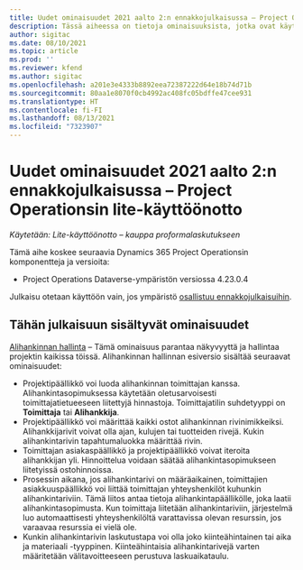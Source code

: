 ```yaml
---
title: Uudet ominaisuudet 2021 aalto 2:n ennakkojulkaisussa – Project Operationsin lite-käyttöönotto
description: Tässä aiheessa on tietoja ominaisuuksista, jotka ovat käytettävissä Project Operationsin lite-käytöönoton 2021 aalto 2 -ennakkojulkaisussa.
author: sigitac
ms.date: 08/10/2021
ms.topic: article
ms.prod: ''
ms.reviewer: kfend
ms.author: sigitac
ms.openlocfilehash: a201e3e4333b8892eea72387222d64e18b74d71b
ms.sourcegitcommit: 80aa1e8070f0cb4992ac408fc05bdffe47cee931
ms.translationtype: HT
ms.contentlocale: fi-FI
ms.lasthandoff: 08/13/2021
ms.locfileid: "7323907"
---
```

# <a name="whats-new-2021-wave-2-early-access---project-operations-lite-deployment"></a>Uudet ominaisuudet 2021 aalto 2:n ennakkojulkaisussa – Project Operationsin lite-käyttöönotto

_Käytetään: Lite-käyttöönotto – kauppa proformalaskutukseen_

Tämä aihe koskee seuraavia Dynamics 365 Project Operationsin komponentteja ja versioita:

  - Project Operations Dataverse-ympäristön versiossa 4.23.0.4

Julkaisu otetaan käyttöön vain, jos ympäristö [osallistuu ennakkojulkaisuihin](/power-platform/admin/opt-in-early-access-updates#how-to-enable-early-access-updates).

## <a name="features-included-in-this-release"></a>Tähän julkaisuun sisältyvät ominaisuudet

[Alihankinnan hallinta](../subcontracting/subcontracting_EA_scope.md) – Tämä ominaisuus parantaa näkyvyyttä ja hallintaa projektin kaikissa töissä. Alihankinnan hallinnan esiversio sisältää seuraavat ominaisuudet:

  - Projektipäällikkö voi luoda alihankinnan toimittajan kanssa. Alihankintasopimuksessa käytetään oletusarvoisesti toimittajatietueeseen liitettyjä hinnastoja. Toimittajatilin suhdetyyppi on **Toimittaja** tai **Alihankkija**.
  - Projektipäällikkö voi määrittää kaikki ostot alihankinnan rivinimikkeiksi. Alihankkijarivit voivat olla ajan, kulujen tai tuotteiden rivejä. Kukin alihankintarivin tapahtumaluokka määrittää rivin.
  - Toimittajan asiakaspäällikkö ja projektipäällikkö voivat iteroita alihankkijan yli. Hinnoittelua voidaan säätää alihankintasopimukseen liitetyissä ostohinnoissa.
  - Prosessin aikana, jos alihankintarivi on määräaikainen, toimittajien asiakkuuspäällikkö voi liittää toimittajan yhteyshenkilöt kuhunkin alihankintariviin. Tämä liitos antaa tietoja alihankintapäällikölle, joka laatii alihankintasopimusta. Kun toimittaja liitetään alihankintariviin, järjestelmä luo automaattisesti yhteyshenkilöltä varattavissa olevan resurssin, jos varaavaa resurssia ei vielä ole.
  - Kunkin alihankintarivin laskutustapa voi olla joko kiinteähintainen tai aika ja materiaali -tyyppinen. Kiinteähintaisia alihankintarivejä varten määritetään välitavoitteeseen perustuva laskuaikataulu.
